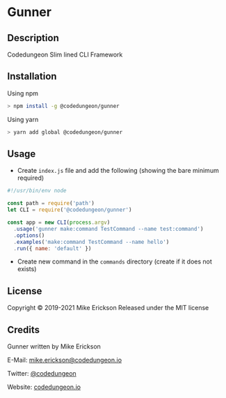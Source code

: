 # Gunner

## Description

Codedungeon Slim lined CLI Framework

## Installation

Using npm

```bash
> npm install -g @codedungeon/gunner
```

Using yarn

```bash
> yarn add global @codedungeon/gunner
```

## Usage

- Create `index.js` file and add the following (showing the bare minimum required)

```js
#!/usr/bin/env node

const path = require('path')
let CLI = require('@codedungeon/gunner')

const app = new CLI(process.argv)
  .usage('gunner make:command TestCommand --name test:command')
  .options()
  .examples('make:command TestCommand --name hello')
  .run({ name: 'default' })
```

- Create new command in the `commands` directory (create if it does not exists)

## License

Copyright &copy; 2019-2021 Mike Erickson
Released under the MIT license

## Credits

Gunner written by Mike Erickson

E-Mail: [mike.erickson@codedungeon.io](mailto:mike.erickson@codedungeon.io)

Twitter: [@codedungeon](http://twitter.com/codedungeon)

Website: [codedungeon.io](http://codedungeon.io/gunner)
